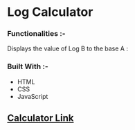 # Log Calculator

### Functionalities :-

Displays the value of Log B to the base A :


### Built With :-

- HTML
- CSS
- JavaScript


## [Calculator Link](./index.html)
